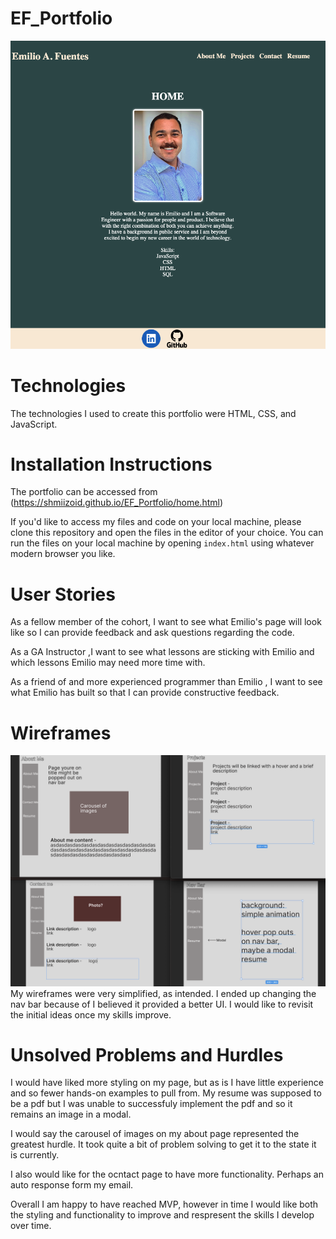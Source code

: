 # EF_Portfolio

![Landing page screengrab](/portfolioscreenshot.png)

# Technologies

The technologies I used to create this portfolio were HTML, CSS, and JavaScript.

# Installation Instructions

The portfolio can be accessed from (https://shmiizoid.github.io/EF_Portfolio/home.html)

If you'd like to access my files and code on your local machine, please clone this repository and open the files in the editor of your choice. You can run the files on your local machine by opening `index.html` using whatever modern browser you like.

# User Stories

As a fellow member of the cohort, I want to see what Emilio's page will look like so I can provide feedback and ask questions regarding the code.

As a GA Instructor ,I want to see what lessons are sticking with Emilio and which lessons Emilio may need more time with.

As a friend of and more experienced programmer than Emilio , I want to see what Emilio has built so that I can provide constructive feedback.

# Wireframes

![Landing page screengrab](/wireframep1.png)
My wireframes were very simplified, as intended. I ended up changing the nav bar because of I believed it provided a better UI. I would like to revisit the initial ideas once my skills improve.


# Unsolved Problems and Hurdles

I would have liked more styling on my page, but as is I have little experience and so fewer hands-on examples to pull from. My resume was supposed to be a pdf but I was unable to successfuly implement the pdf and so it remains an image in a modal.

I would say the carousel of images on my about page represented the greatest hurdle. It took quite a bit of problem solving to get it to the state it is currently.

I also would like for the ocntact page to have more functionality. Perhaps an auto response form my email.

Overall I am happy to have reached MVP, however in time I would like both the styling and functionality to improve and respresent the skills I develop over time.

